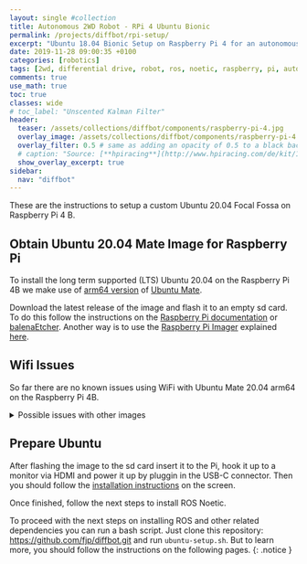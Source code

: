 ```yaml
---
layout: single #collection
title: Autonomous 2WD Robot - RPi 4 Ubuntu Bionic
permalink: /projects/diffbot/rpi-setup/
excerpt: "Ubuntu 18.04 Bionic Setup on Raspberry Pi 4 for an autonomous 2WD Robot running ROS Noetic to sense and act in an environment."
date: 2019-11-28 09:00:35 +0100
categories: [robotics]
tags: [2wd, differential drive, robot, ros, noetic, raspberry, pi, autonomous, ubuntu, bionic]
comments: true
use_math: true
toc: true
classes: wide
# toc_label: "Unscented Kalman Filter"
header:
  teaser: /assets/collections/diffbot/components/raspberry-pi-4.jpg
  overlay_image: /assets/collections/diffbot/components/raspberry-pi-4.jpg
  overlay_filter: 0.5 # same as adding an opacity of 0.5 to a black background
  # caption: "Source: [**hpiracing**](http://www.hpiracing.com/de/kit/114343)"
  show_overlay_excerpt: true
sidebar:
  nav: "diffbot"
---
```


These are the instructions to setup a custom Ubuntu 20.04 Focal Fossa on Raspberry Pi 4 B.

## Obtain Ubuntu 20.04 Mate Image for Raspberry Pi

To install the long term supported (LTS) Ubuntu 20.04 on the Raspberry Pi 4B we make use of [arm64 version](https://ubuntu-mate.org/download/arm64/focal/) 
of [Ubuntu Mate](https://ubuntu-mate.org/). 

Download the latest release of the image and flash it to an empty sd card. To do this follow the instructions on the 
[Raspberry Pi documentation](https://www.raspberrypi.org/documentation/installation/installing-images/) or 
[balenaEtcher](https://www.balena.io/etcher/). 
Another way is to use the [Raspberry Pi Imager](https://www.raspberrypi.org/downloads/) explained [here](https://www.raspberrypi.org/blog/raspberry-pi-imager-imaging-utility/).

## Wifi Issues

So far there are no known issues using WiFi with Ubuntu Mate 20.04 arm64 on the Raspberry Pi 4B.

<details>
  <summary>Possible issues with other images</summary>
  
  If you are not in the US it is possible that you encounter connection problems when connected to a 5Ghz Wifi network.
  If you are in a different country than the US you need to update your regulatory country. 5Ghz needs this to know the right bands to use.

This can be changed by editing the value of `REGDOMAIN` in the file `/etc/default/crda` ([Central Regulatory Domain Agent](https://wireless.wiki.kernel.org/en/developers/regulatory/crda)) to the code for your country [ref](https://github.com/TheRemote/Ubuntu-Server-raspi4-unofficial/issues/98).
</details>



## Prepare Ubuntu

After flashing the image to the sd card insert it to the Pi, hook it up to a monitor via HDMI and power it up by pluggin in the USB-C connector.
Then you should follow the [installation instructions](https://ubuntu-mate.org/raspberry-pi/install/) on the screen.

Once finished, follow the next steps to install ROS Noetic.

To proceed with the next steps on installing ROS and other related dependencies you can run a bash script.
Just clone this repository: https://github.com/fjp/diffbot.git and run `ubuntu-setup.sh`. But to learn more, you should follow the instructions on the following pages.
{: .notice }
